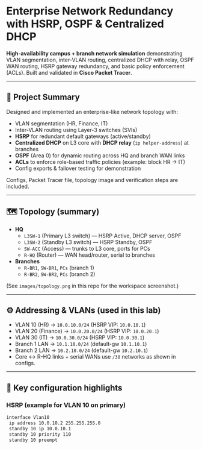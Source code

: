 # Enterprise Network Redundancy with HSRP, OSPF & Centralized DHCP

**High-availability campus + branch network simulation** demonstrating VLAN segmentation, inter-VLAN routing, centralized DHCP with relay, OSPF WAN routing, HSRP gateway redundancy, and basic policy enforcement (ACLs). Built and validated in **Cisco Packet Tracer**.

---

## 🚀 Project Summary
Designed and implemented an enterprise-like network topology with:

- VLAN segmentation (HR, Finance, IT)
- Inter-VLAN routing using Layer-3 switches (SVIs)
- **HSRP** for redundant default gateways (active/standby)
- **Centralized DHCP** on L3 core with **DHCP relay** (`ip helper-address`) at branches
- **OSPF** (Area 0) for dynamic routing across HQ and branch WAN links
- **ACLs** to enforce role-based traffic policies (example: block HR → IT)
- Config exports & failover testing for demonstration

Configs, Packet Tracer file, topology image and verification steps are included.

---

## 🗺 Topology (summary)
- **HQ**
  - `L3SW-1` (Primary L3 switch) — HSRP Active, DHCP server, OSPF
  - `L3SW-2` (Standby L3 switch) — HSRP Standby, OSPF
  - `SW-ACC` (Access) — trunks to L3 core, ports for PCs
  - `R-HQ` (Router) — WAN head/router, serial to branches
- **Branches**
  - `R-BR1`, `SW-BR1`, `PCs` (branch 1)
  - `R-BR2`, `SW-BR2`, `PCs` (branch 2)

(See `images/topology.png` in this repo for the workspace screenshot.)

---

## ⚙️ Addressing & VLANs (used in this lab)
- VLAN 10 (HR) → `10.0.10.0/24` (HSRP VIP: `10.0.10.1`)  
- VLAN 20 (Finance) → `10.0.20.0/24` (HSRP VIP: `10.0.20.1`)  
- VLAN 30 (IT) → `10.0.30.0/24` (HSRP VIP: `10.0.30.1`)  
- Branch 1 LAN → `10.1.10.0/24` (default-gw `10.1.10.1`)  
- Branch 2 LAN → `10.2.10.0/24` (default-gw `10.2.10.1`)  
- Core ↔ R-HQ links + serial WANs use `/30` networks as shown in configs.

---

## 🔑 Key configuration highlights

### HSRP (example for VLAN 10 on primary)
```bash
interface Vlan10
 ip address 10.0.10.2 255.255.255.0
 standby 10 ip 10.0.10.1
 standby 10 priority 110
 standby 10 preempt
